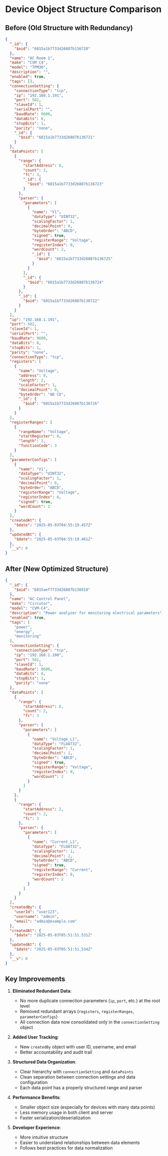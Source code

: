 # Device Object Structure Comparison

## Before (Old Structure with Redundancy)

```json
{
  "_id": {
    "$oid": "6815a1b7733d26887b136720"
  },
  "name": "AC Room 1",
  "make": "CVM C4",
  "model": "TPM30",
  "description": "",
  "enabled": true,
  "tags": [],
  "connectionSetting": {
    "connectionType": "tcp",
    "ip": "192.168.1.191",
    "port": 502,
    "slaveId": 1,
    "serialPort": "",
    "baudRate": 9600,
    "dataBits": 8,
    "stopBits": 1,
    "parity": "none",
    "_id": {
      "$oid": "6815a1b7733d26887b136721"
    }
  },
  "dataPoints": [
    {
      "range": {
        "startAddress": 0,
        "count": 2,
        "fc": 3,
        "_id": {
          "$oid": "6815a1b7733d26887b136723"
        }
      },
      "parser": {
        "parameters": [
          {
            "name": "V1",
            "dataType": "UINT32",
            "scalingFactor": 1,
            "decimalPoint": 0,
            "byteOrder": "ABCD",
            "signed": true,
            "registerRange": "Voltage",
            "registerIndex": 0,
            "wordCount": 2,
            "_id": {
              "$oid": "6815a1b7733d26887b136725"
            }
          }
        ],
        "_id": {
          "$oid": "6815a1b7733d26887b136724"
        }
      },
      "_id": {
        "$oid": "6815a1b7733d26887b136722"
      }
    }
  ],
  "ip": "192.168.1.191",
  "port": 502,
  "slaveId": 1,
  "serialPort": "",
  "baudRate": 9600,
  "dataBits": 8,
  "stopBits": 1,
  "parity": "none",
  "connectionType": "tcp",
  "registers": [
    {
      "name": "Voltage",
      "address": 0,
      "length": 2,
      "scaleFactor": 1,
      "decimalPoint": 0,
      "byteOrder": "AB CD",
      "_id": {
        "$oid": "6815a1b7733d26887b136726"
      }
    }
  ],
  "registerRanges": [
    {
      "rangeName": "Voltage",
      "startRegister": 0,
      "length": 2,
      "functionCode": 3
    }
  ],
  "parameterConfigs": [
    {
      "name": "V1",
      "dataType": "UINT32",
      "scalingFactor": 1,
      "decimalPoint": 0,
      "byteOrder": "ABCD",
      "registerRange": "Voltage",
      "registerIndex": 0,
      "signed": true,
      "wordCount": 2
    }
  ],
  "createdAt": {
    "$date": "2025-05-03T04:55:19.457Z"
  },
  "updatedAt": {
    "$date": "2025-05-03T04:55:19.461Z"
  },
  "__v": 0
}
```

## After (New Optimized Structure)

```json
{
  "_id": {
    "$oid": "6815aef7733d26887b136918"
  },
  "name": "AC Control Panel",
  "make": "Circutor",
  "model": "CVM-C4",
  "description": "Power analyzer for monitoring electrical parameters",
  "enabled": true,
  "tags": [
    "power",
    "energy",
    "monitoring"
  ],
  "connectionSetting": {
    "connectionType": "tcp",
    "ip": "192.168.1.100",
    "port": 502,
    "slaveId": 1,
    "baudRate": 9600,
    "dataBits": 8,
    "stopBits": 1,
    "parity": "none"
  },
  "dataPoints": [
    {
      "range": {
        "startAddress": 0,
        "count": 2,
        "fc": 3
      },
      "parser": {
        "parameters": [
          {
            "name": "Voltage_L1",
            "dataType": "FLOAT32",
            "scalingFactor": 1,
            "decimalPoint": 1,
            "byteOrder": "ABCD",
            "signed": true,
            "registerRange": "Voltage",
            "registerIndex": 0,
            "wordCount": 2
          }
        ]
      }
    },
    {
      "range": {
        "startAddress": 2,
        "count": 2,
        "fc": 3
      },
      "parser": {
        "parameters": [
          {
            "name": "Current_L1",
            "dataType": "FLOAT32",
            "scalingFactor": 1,
            "decimalPoint": 2,
            "byteOrder": "ABCD",
            "signed": true,
            "registerRange": "Current",
            "registerIndex": 0,
            "wordCount": 2
          }
        ]
      }
    }
  ],
  "createdBy": {
    "userId": "user123",
    "username": "admin",
    "email": "admin@example.com"
  },
  "createdAt": {
    "$date": "2025-05-03T05:51:51.531Z"
  },
  "updatedAt": {
    "$date": "2025-05-03T05:51:51.534Z"
  },
  "__v": 0
}
```

## Key Improvements

1. **Eliminated Redundant Data**:
   - No more duplicate connection parameters (`ip`, `port`, etc.) at the root level
   - Removed redundant arrays (`registers`, `registerRanges`, `parameterConfigs`)
   - All connection data now consolidated only in the `connectionSetting` object

2. **Added User Tracking**:
   - New `createdBy` object with user ID, username, and email
   - Better accountability and audit trail

3. **Structured Data Organization**:
   - Clear hierarchy with `connectionSetting` and `dataPoints`
   - Clean separation between connection settings and data configuration
   - Each data point has a properly structured range and parser

4. **Performance Benefits**:
   - Smaller object size (especially for devices with many data points)
   - Less memory usage in both client and server
   - Faster serialization/deserialization

5. **Developer Experience**:
   - More intuitive structure
   - Easier to understand relationships between data elements
   - Follows best practices for data normalization